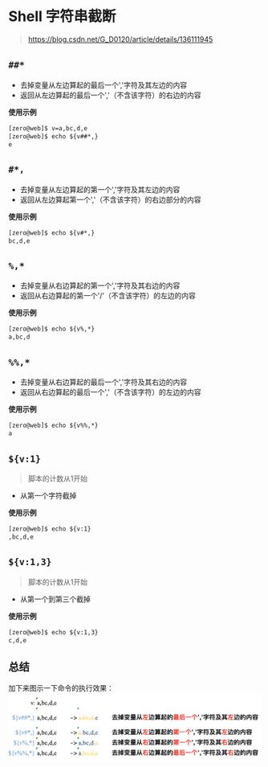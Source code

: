 # Shell 字符串截断
> https://blog.csdn.net/G_D0120/article/details/136111945

## `##*`
- 去掉变量从左边算起的最后一个','字符及其左边的内容
- 返回从左边算起的最后一个','（不含该字符）的右边的内容 

**使用示例**
```shell
[zero@web]$ v=a,bc,d,e   
[zero@web]$ echo ${v##*,}
e
```

## `#*,`
- 去掉变量从左边算起的第一个','字符及其左边的内容
- 返回从左边算起第一个','（不含该字符）的右边部分的内容

**使用示例**

```shell
[zero@web]$ echo ${v#*,} 
bc,d,e
```

## `%,*`
- 去掉变量从右边算起的第一个','字符及其右边的内容
- 返回从右边算起的第一个'/'（不含该字符）的左边的内容

**使用示例**
```shell
[zero@web]$ echo ${v%,*}
a,bc,d
```

## `%%,*`
- 去掉变量从右边算起的最后一个','字符及其右边的内容
- 返回从右边算起的最后一个','（不含该字符）的左边的内容

**使用示例**
```shell
[zero@web]$ echo ${v%%,*}
a
```

## `${v:1}`
> 脚本的计数从1开始
- 从第一个字符截掉

**使用示例**
```shell
[zero@web]$ echo ${v:1}
,bc,d,e
```

## `${v:1,3}`
> 脚本的计数从1开始
- 从第一个到第三个截掉

**使用示例**
```shell
[zero@web]$ echo ${v:1,3}
c,d,e
```

## 总结
加下来图示一下命令的执行效果：
![](./shellsubstring.png)

